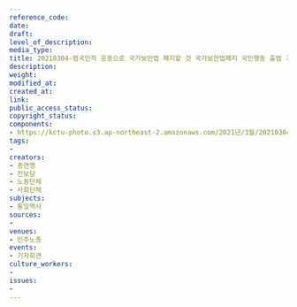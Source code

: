 ```yaml
---
reference_code: 
date: 
draft: 
level_of_description: 
media_type: 
title: 20210304-범국민적 운동으로 국가보안법 폐지할 것 국가보안법폐지 국민행동 출범 기자회견
description: 
weight: 
modified_at: 
created_at: 
link: 
public_access_status: 
copyright_status: 
components:
- https://kctu-photo.s3.ap-northeast-2.amazonaws.com/2021년/3월/20210304-범국민적+운동으로+국가보안법+폐지할+것+국가보안법폐지+국민행동+출범+기자회견/_1DX2454.jpg
tags:
- 
creators:
- 총연맹
- 진보당
- 노동단체
- 사회단체
subjects:
- 통일역사
sources:
- 
venues:
- 민주노총
events:
- 기자회견
culture_workers:
- 
issues:
- 
---
```


